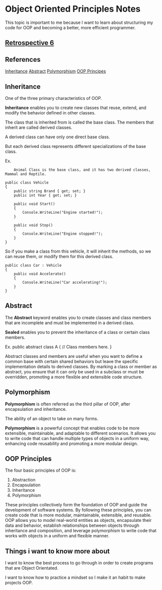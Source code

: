 # Object Oriented Principles Notes

This topic is important to me because I want to learn about structuring my code for OOP and becoming a better, more efficient programmer.

## [Retrospective 6](https://connerkt.github.io/Reading-Notes/401/Class06/Retro06)

## References

[Inheritance](https://docs.microsoft.com/en-us/dotnet/csharp/programming-guide/classes-and-structs/inheritance)
[Abstract](https://docs.microsoft.com/en-us/dotnet/csharp/programming-guide/classes-and-structs/abstract-and-sealed-classes-and-class-members)
[Polymorphism](https://docs.microsoft.com/en-us/dotnet/csharp/programming-guide/classes-and-structs/polymorphism)
[OOP Principes](https://docs.microsoft.com/en-us/dotnet/csharp/programming-guide/concepts/object-oriented-programming)

## Inheritance

One of the three primary characteristics of OOP.

**Inheritance** enables you to create new classes that reuse, extend, and modify the behavior defined in other classes.

The class that is inherited from is called the base class. The members that inherit are called derived classes.

A derived class can have only one direct base class.

But each derived class represents different specializations of the base class.

Ex.

        Animal Class is the base class, and it has two derived classes, Mammal and Reptile.

    public class Vehicle
    {
        public string Brand { get; set; }
        public int Year { get; set; }

        public void Start()
        {
            Console.WriteLine("Engine started!");
        }

        public void Stop()
        {
            Console.WriteLine("Engine stopped!");
        }
    }
So if you make a class from this vehicle, it will inherit the methods, so we can reuse them, or modify them for this derived class.

    public class Car : Vehicle
    {
        public void Accelerate()
        {
            Console.WriteLine("Car accelerating!");
        }
    }

## Abstract

The **Abstract** keyword enables you to create classes and class members that are incomplete and must be implemented in a derived class.

**Sealed** enables you to prevent the inheritance of a class or certain class members.

Ex.
    public abstract class A
    {
        // Class members here.
    }

Abstract classes and members are useful when you want to define a common base with certain shared behaviors but leave the specific implementation details to derived classes. By marking a class or member as abstract, you ensure that it can only be used in a subclass or must be overridden, promoting a more flexible and extensible code structure.

## Polymorphism

**Polymorphism** is often referred as the third pillar of OOP, after encapsulation and inheritance.

The ability of an object to take on many forms. 

**Polymorphism** is a powerful concept that enables code to be more extensible, maintainable, and adaptable to different scenarios. It allows you to write code that can handle multiple types of objects in a uniform way, enhancing code reusability and promoting a more modular design.

## OOP Principles

The four basic principles of OOP is:

1. Abstraction
2. Encapsulation
3. Inheritance
4. Polymorphism

These principles collectively form the foundation of OOP and guide the development of software systems. By following these principles, you can create code that is more modular, maintainable, extensible, and reusable. OOP allows you to model real-world entities as objects, encapsulate their data and behavior, establish relationships between objects through inheritance and composition, and leverage polymorphism to write code that works with objects in a uniform and flexible manner.

## Things i want to know more about

I want to know the best process to go through in order to create programs that are Object Orientated.

I want to know how to practice a mindset so I make it an habit to make projects OOP.


